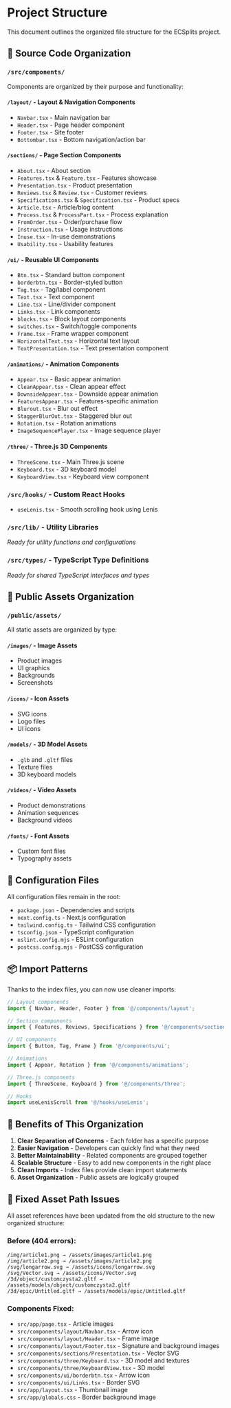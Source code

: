 # Project Structure

This document outlines the organized file structure for the ECSplits project.

## 📁 Source Code Organization

### `/src/components/`

Components are organized by their purpose and functionality:

#### `/layout/` - Layout & Navigation Components

- `Navbar.tsx` - Main navigation bar
- `Header.tsx` - Page header component
- `Footer.tsx` - Site footer
- `Bottombar.tsx` - Bottom navigation/action bar

#### `/sections/` - Page Section Components

- `About.tsx` - About section
- `Features.tsx` & `Feature.tsx` - Features showcase
- `Presentation.tsx` - Product presentation
- `Reviews.tsx` & `Review.tsx` - Customer reviews
- `Specifications.tsx` & `Specification.tsx` - Product specs
- `Article.tsx` - Article/blog content
- `Process.tsx` & `ProcessPart.tsx` - Process explanation
- `FromOrder.tsx` - Order/purchase flow
- `Instruction.tsx` - Usage instructions
- `Inuse.tsx` - In-use demonstrations
- `Usability.tsx` - Usability features

#### `/ui/` - Reusable UI Components

- `Btn.tsx` - Standard button component
- `borderbtn.tsx` - Border-styled button
- `Tag.tsx` - Tag/label component
- `Text.tsx` - Text component
- `Line.tsx` - Line/divider component
- `Links.tsx` - Link components
- `blocks.tsx` - Block layout components
- `switches.tsx` - Switch/toggle components
- `Frame.tsx` - Frame wrapper component
- `HorizontalText.tsx` - Horizontal text layout
- `TextPresentation.tsx` - Text presentation component

#### `/animations/` - Animation Components

- `Appear.tsx` - Basic appear animation
- `CleanAppear.tsx` - Clean appear effect
- `DownsideAppear.tsx` - Downside appear animation
- `FeaturesAppear.tsx` - Features-specific animation
- `Blurout.tsx` - Blur out effect
- `StaggerBlurOut.tsx` - Staggered blur out
- `Rotation.tsx` - Rotation animations
- `ImageSequencePlayer.tsx` - Image sequence player

#### `/three/` - Three.js 3D Components

- `ThreeScene.tsx` - Main Three.js scene
- `Keyboard.tsx` - 3D keyboard model
- `KeyboardView.tsx` - Keyboard view component

### `/src/hooks/` - Custom React Hooks

- `useLenis.tsx` - Smooth scrolling hook using Lenis

### `/src/lib/` - Utility Libraries

_Ready for utility functions and configurations_

### `/src/types/` - TypeScript Type Definitions

_Ready for shared TypeScript interfaces and types_

## 📁 Public Assets Organization

### `/public/assets/`

All static assets are organized by type:

#### `/images/` - Image Assets

- Product images
- UI graphics
- Backgrounds
- Screenshots

#### `/icons/` - Icon Assets

- SVG icons
- Logo files
- UI icons

#### `/models/` - 3D Model Assets

- `.glb` and `.gltf` files
- Texture files
- 3D keyboard models

#### `/videos/` - Video Assets

- Product demonstrations
- Animation sequences
- Background videos

#### `/fonts/` - Font Assets

- Custom font files
- Typography assets

## 🔧 Configuration Files

All configuration files remain in the root:

- `package.json` - Dependencies and scripts
- `next.config.ts` - Next.js configuration
- `tailwind.config.ts` - Tailwind CSS configuration
- `tsconfig.json` - TypeScript configuration
- `eslint.config.mjs` - ESLint configuration
- `postcss.config.mjs` - PostCSS configuration

## 📦 Import Patterns

Thanks to the index files, you can now use cleaner imports:

```typescript
// Layout components
import { Navbar, Header, Footer } from '@/components/layout';

// Section components
import { Features, Reviews, Specifications } from '@/components/sections';

// UI components
import { Button, Tag, Frame } from '@/components/ui';

// Animations
import { Appear, Rotation } from '@/components/animations';

// Three.js components
import { ThreeScene, Keyboard } from '@/components/three';

// Hooks
import useLenisScroll from '@/hooks/useLenis';
```

## 🎯 Benefits of This Organization

1. **Clear Separation of Concerns** - Each folder has a specific purpose
2. **Easier Navigation** - Developers can quickly find what they need
3. **Better Maintainability** - Related components are grouped together
4. **Scalable Structure** - Easy to add new components in the right place
5. **Clean Imports** - Index files provide clean import statements
6. **Asset Organization** - Public assets are logically grouped

## 🔧 Fixed Asset Path Issues

All asset references have been updated from the old structure to the new organized structure:

### Before (404 errors):

```
/img/article1.png → /assets/images/article1.png
/img/article2.png → /assets/images/article2.png
/svg/longarrow.svg → /assets/icons/longarrow.svg
/svg/Vector.svg → /assets/icons/Vector.svg
/3d/object/customczysta2.gltf → /assets/models/object/customczysta2.gltf
/3d/epic/Untitled.gltf → /assets/models/epic/Untitled.gltf
```

### Components Fixed:

- `src/app/page.tsx` - Article images
- `src/components/layout/Navbar.tsx` - Arrow icon
- `src/components/layout/Header.tsx` - Frame image
- `src/components/layout/Footer.tsx` - Signature and background images
- `src/components/sections/Presentation.tsx` - Vector SVG
- `src/components/three/Keyboard.tsx` - 3D model and textures
- `src/components/three/KeyboardView.tsx` - 3D model
- `src/components/ui/borderbtn.tsx` - Arrow icon
- `src/components/ui/Links.tsx` - Border SVG
- `src/app/layout.tsx` - Thumbnail image
- `src/app/globals.css` - Border background image
